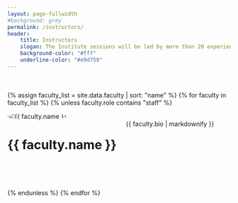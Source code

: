 ```yaml
---
layout: page-fullwidth
#background: grey
permalink: /instructors/
header:
    title: Instructors
    slogan: The Institute sessions will be led by more than 20 experienced academics and community partners, offering a breadth of complementary skill sets and areas of expertise that will provide participants rich opportunities for engagement.
    background-color: "#fff"
    underline-color: "#e9d758"
---
```


<div class="faculty-list" style="margin: 3rem 0 0 0;">

{% assign faculty_list = site.data.faculty | sort: "name" %}
{% for faculty in faculty_list %}
  {% unless faculty.role contains "staff" %}

  <div class="row" style="margin-bottom: 4rem; align-items: center;">

   <div class="medium-4 columns" style="padding-right: 50px;">
	 <img src="../images/people/{{ faculty.img }}" alt="{{ faculty.name }}" style="max-width: 200px; border-radius: 50%;"/>
   </div>

   <div class="medium-8 columns">
	 <h1 style="font-weight: bold;">{{ faculty.name }}</h1>
	{{ faculty.bio | markdownify }}	
   </div>

  </div>

{% endunless %}
{% endfor %} 
</div>